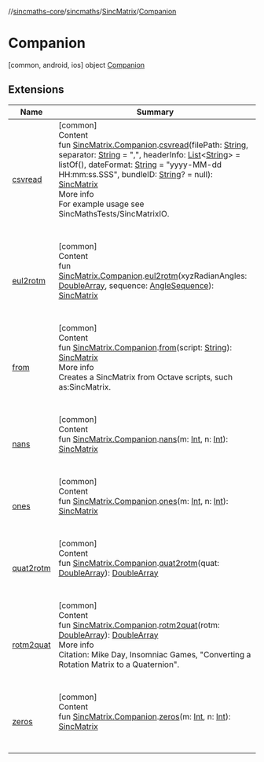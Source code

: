 //[sincmaths-core](../../../../index.md)/[sincmaths](../../index.md)/[SincMatrix](../index.md)/[Companion](index.md)



# Companion  
 [common, android, ios] object [Companion](index.md)   


## Extensions  
  
|  Name |  Summary | 
|---|---|
| <a name="sincmaths.sincmatrix//csvread/sincmaths.SincMatrix.Companion#kotlin.String#kotlin.String#kotlin.collections.List[kotlin.String]#kotlin.String#kotlin.String?/PointingToDeclaration/"></a>[csvread](../../../sincmaths.sincmatrix/csvread.md)| <a name="sincmaths.sincmatrix//csvread/sincmaths.SincMatrix.Companion#kotlin.String#kotlin.String#kotlin.collections.List[kotlin.String]#kotlin.String#kotlin.String?/PointingToDeclaration/"></a>[common]  <br>Content  <br>fun [SincMatrix.Companion](index.md).[csvread](../../../sincmaths.sincmatrix/csvread.md)(filePath: [String](https://kotlinlang.org/api/latest/jvm/stdlib/kotlin/-string/index.html), separator: [String](https://kotlinlang.org/api/latest/jvm/stdlib/kotlin/-string/index.html) = ",", headerInfo: [List](https://kotlinlang.org/api/latest/jvm/stdlib/kotlin.collections/-list/index.html)<[String](https://kotlinlang.org/api/latest/jvm/stdlib/kotlin/-string/index.html)> = listOf(), dateFormat: [String](https://kotlinlang.org/api/latest/jvm/stdlib/kotlin/-string/index.html) = "yyyy-MM-dd HH:mm:ss.SSS", bundleID: [String](https://kotlinlang.org/api/latest/jvm/stdlib/kotlin/-string/index.html)? = null): [SincMatrix](../index.md)  <br>More info  <br>For example usage see SincMathsTests/SincMatrixIO.  <br><br><br>|
| <a name="sincmaths.sincmatrix//eul2rotm/sincmaths.SincMatrix.Companion#kotlin.DoubleArray#sincmaths.AngleSequence/PointingToDeclaration/"></a>[eul2rotm](../../../sincmaths.sincmatrix/eul2rotm.md)| <a name="sincmaths.sincmatrix//eul2rotm/sincmaths.SincMatrix.Companion#kotlin.DoubleArray#sincmaths.AngleSequence/PointingToDeclaration/"></a>[common]  <br>Content  <br>fun [SincMatrix.Companion](index.md).[eul2rotm](../../../sincmaths.sincmatrix/eul2rotm.md)(xyzRadianAngles: [DoubleArray](https://kotlinlang.org/api/latest/jvm/stdlib/kotlin/-double-array/index.html), sequence: [AngleSequence](../../-angle-sequence/index.md)): [SincMatrix](../index.md)  <br><br><br>|
| <a name="sincmaths.sincmatrix//from/sincmaths.SincMatrix.Companion#kotlin.String/PointingToDeclaration/"></a>[from](../../../sincmaths.sincmatrix/from.md)| <a name="sincmaths.sincmatrix//from/sincmaths.SincMatrix.Companion#kotlin.String/PointingToDeclaration/"></a>[common]  <br>Content  <br>fun [SincMatrix.Companion](index.md).[from](../../../sincmaths.sincmatrix/from.md)(script: [String](https://kotlinlang.org/api/latest/jvm/stdlib/kotlin/-string/index.html)): [SincMatrix](../index.md)  <br>More info  <br>Creates a SincMatrix from Octave scripts, such as:SincMatrix.  <br><br><br>|
| <a name="sincmaths.sincmatrix//nans/sincmaths.SincMatrix.Companion#kotlin.Int#kotlin.Int/PointingToDeclaration/"></a>[nans](../../../sincmaths.sincmatrix/nans.md)| <a name="sincmaths.sincmatrix//nans/sincmaths.SincMatrix.Companion#kotlin.Int#kotlin.Int/PointingToDeclaration/"></a>[common]  <br>Content  <br>fun [SincMatrix.Companion](index.md).[nans](../../../sincmaths.sincmatrix/nans.md)(m: [Int](https://kotlinlang.org/api/latest/jvm/stdlib/kotlin/-int/index.html), n: [Int](https://kotlinlang.org/api/latest/jvm/stdlib/kotlin/-int/index.html)): [SincMatrix](../index.md)  <br><br><br>|
| <a name="sincmaths.sincmatrix//ones/sincmaths.SincMatrix.Companion#kotlin.Int#kotlin.Int/PointingToDeclaration/"></a>[ones](../../../sincmaths.sincmatrix/ones.md)| <a name="sincmaths.sincmatrix//ones/sincmaths.SincMatrix.Companion#kotlin.Int#kotlin.Int/PointingToDeclaration/"></a>[common]  <br>Content  <br>fun [SincMatrix.Companion](index.md).[ones](../../../sincmaths.sincmatrix/ones.md)(m: [Int](https://kotlinlang.org/api/latest/jvm/stdlib/kotlin/-int/index.html), n: [Int](https://kotlinlang.org/api/latest/jvm/stdlib/kotlin/-int/index.html)): [SincMatrix](../index.md)  <br><br><br>|
| <a name="sincmaths.sincmatrix//quat2rotm/sincmaths.SincMatrix.Companion#kotlin.DoubleArray/PointingToDeclaration/"></a>[quat2rotm](../../../sincmaths.sincmatrix/quat2rotm.md)| <a name="sincmaths.sincmatrix//quat2rotm/sincmaths.SincMatrix.Companion#kotlin.DoubleArray/PointingToDeclaration/"></a>[common]  <br>Content  <br>fun [SincMatrix.Companion](index.md).[quat2rotm](../../../sincmaths.sincmatrix/quat2rotm.md)(quat: [DoubleArray](https://kotlinlang.org/api/latest/jvm/stdlib/kotlin/-double-array/index.html)): [DoubleArray](https://kotlinlang.org/api/latest/jvm/stdlib/kotlin/-double-array/index.html)  <br><br><br>|
| <a name="sincmaths.sincmatrix//rotm2quat/sincmaths.SincMatrix.Companion#kotlin.DoubleArray/PointingToDeclaration/"></a>[rotm2quat](../../../sincmaths.sincmatrix/rotm2quat.md)| <a name="sincmaths.sincmatrix//rotm2quat/sincmaths.SincMatrix.Companion#kotlin.DoubleArray/PointingToDeclaration/"></a>[common]  <br>Content  <br>fun [SincMatrix.Companion](index.md).[rotm2quat](../../../sincmaths.sincmatrix/rotm2quat.md)(rotm: [DoubleArray](https://kotlinlang.org/api/latest/jvm/stdlib/kotlin/-double-array/index.html)): [DoubleArray](https://kotlinlang.org/api/latest/jvm/stdlib/kotlin/-double-array/index.html)  <br>More info  <br>Citation: Mike Day, Insomniac Games, "Converting a Rotation Matrix to a Quaternion".  <br><br><br>|
| <a name="sincmaths.sincmatrix//zeros/sincmaths.SincMatrix.Companion#kotlin.Int#kotlin.Int/PointingToDeclaration/"></a>[zeros](../../../sincmaths.sincmatrix/zeros.md)| <a name="sincmaths.sincmatrix//zeros/sincmaths.SincMatrix.Companion#kotlin.Int#kotlin.Int/PointingToDeclaration/"></a>[common]  <br>Content  <br>fun [SincMatrix.Companion](index.md).[zeros](../../../sincmaths.sincmatrix/zeros.md)(m: [Int](https://kotlinlang.org/api/latest/jvm/stdlib/kotlin/-int/index.html), n: [Int](https://kotlinlang.org/api/latest/jvm/stdlib/kotlin/-int/index.html)): [SincMatrix](../index.md)  <br><br><br>|

